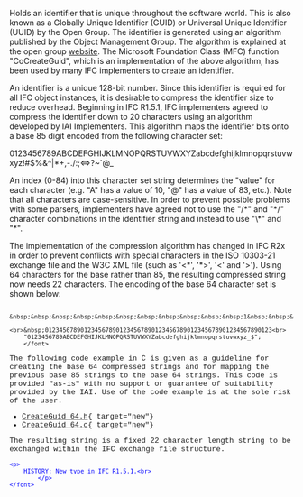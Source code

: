﻿Holds an identifier that is unique throughout the software world. This is also known as a Globally Unique Identifier (GUID) or Universal Unique Identifier (UUID) by the Open Group. The identifier is generated using an algorithm published by the Object Management Group. The algorithm is explained at the open group [website](http://www.opengroup.org/dce/info/draft-leach-uuids-guids-01.txt). The Microsoft Foundation Class (MFC) function "CoCreateGuid", which is an implementation of the above algorithm, has been used by many IFC implementers to create an identifier.

An identifier is a unique 128-bit number. Since this identifier is required for all IFC object instances, it is desirable to compress the identifier size to reduce overhead. Beginning in IFC R1.5.1, IFC implementers agreed to compress the identifier down to 20 characters using an algorithm developed by IAI Implementers. This algorithm maps the identifier bits onto a base 85 digit encoded from the following character set:

0123456789ABCDEFGHIJKLMNOPQRSTUVWXYZabcdefghijklmnopqrstuvwxyz!#$%&amp;\^|\*+,-./:;&lt;=&gt;?\~`@_

An index (0-84) into this character set string determines the "value" for each character (e.g. "A" has a value of 10, "@" has a value of 83, etc.). Note that all characters are case-sensitive. In order to prevent possible problems with some parsers, implementers have agreed not to use the "/\*" and "\*/" character combinations in the identifier string and instead to use "\\*" and "\*\".

The implementation of the compression algorithm has changed in IFC R2x in order to prevent conflicts with special characters in the ISO 10303-21 exchange file and the W3C XML file (such as '&lt;\*', '\*&gt;', '&lt;' and '&gt;'). Using 64 characters for the base rather than 85, the resulting compressed string now needs 22 characters. The encoding of the base 64 character set is shown below:

> <font face="Courier New" size="-1">
        &nbsp;&nbsp;&nbsp;&nbsp;&nbsp;&nbsp;&nbsp;&nbsp;&nbsp;&nbsp;&nbsp;1&nbsp;&nbsp;&nbsp;&nbsp;&nbsp;&nbsp;&nbsp;&nbsp;&nbsp;2&nbsp;&nbsp;&nbsp;&nbsp;&nbsp;&nbsp;&nbsp;&nbsp;&nbsp;3&nbsp;&nbsp;&nbsp;&nbsp;&nbsp;&nbsp;&nbsp;&nbsp;&nbsp;4&nbsp;&nbsp;&nbsp;&nbsp;&nbsp;&nbsp;&nbsp;&nbsp;&nbsp;5&nbsp;&nbsp;&nbsp;&nbsp;&nbsp;&nbsp;&nbsp;&nbsp;&nbsp;6
		<br>&nbsp;0123456789012345678901234567890123456789012345678901234567890123<br>
		"0123456789ABCDEFGHIJKLMNOPQRSTUVWXYZabcdefghijklmnopqrstuvwxyz_$";
        </font>
> 


The following code example in C is given as a guideline for creating the base 64 compressed strings and for mapping the previous base 85 strings to the base 64 strings. This code is provided "as-is" with no support or guarantee of suitability provided by the IAI. Use of the code example is at the sole risk of the user.

* [CreateGuid_64.h](text/CreateGuid_64.h){ target="new"}
* [CreateGuid_64.c](text/CreateGuid_64.c){ target="new"}

The resulting string is a fixed 22 character length string to be exchanged within the IFC exchange file structure.

> <font size="-1" color="#0000FF">
    <p>
    	HISTORY: New type in IFC R1.5.1.<br>
	        </p>
	</font>